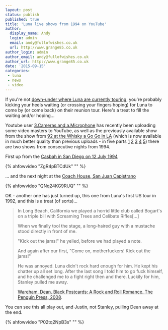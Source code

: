 ```yaml
---
layout: post
status: publish
published: true
title: 'Luna live shows from 1994 on YouTube'
author:
  display_name: Andy
  login: admin
  email: andy@fullofwishes.co.uk
  url: http://www.grange85.co.uk
author_login: admin
author_email: andy@fullofwishes.co.uk
author_url: http://www.grange85.co.uk
date: '2015-09-15'
categories:
 - luna
 - news
 - video
---
```

<p class="lead"> If you're not <a href="/database/luna/shows/">down-under where Luna are currently touring</a>, you're probably kicking your heels waiting (or crossing your fingers hoping) for Luna to come by (or come back) on their reunion tour. Here's a treat to fill the waiting and/or hoping...</p>

Youtube user [3.Cameras.and.a.Microphone](https://www.youtube.com/channel/UC8tAnV9M2FKiJF2pDbXU0hw) has recently been uploading some video masters to YouTube, as well as the previously available show from the show from [92 at the Whisky a Go Go in LA](https://www.fullofwishes.co.uk/database/luna/shows/1992/1992-11-05-luna-whiskey-a-go-go-los-angeles-ca-usa/) (which is now available in much better quality than previous uploads - in five parts [1](https://www.youtube.com/watch?v=oOzrVW5HUVI) [2](https://www.youtube.com/watch?v=wDEyJV3z2_k) [3](https://www.youtube.com/watch?v=urYEA-3jTe8) [4](https://www.youtube.com/watch?v=1Ldujrgwvlo) [5](https://www.youtube.com/watch?v=ZV65bUtHuFU)) there are two shows from consecutive nights from 1994.

First up from the [Casbah in San Diego on 12 July 1994](https://www.fullofwishes.co.uk/database/luna/shows/1994/1994-07-12-casbah-san-diego-ca-usa/)


{% ahfowvideo "ZgR4pBTCdUk" "" %}


... and the next night at the [Coach House, San Juan Capistrano](https://www.fullofwishes.co.uk/database/luna/shows/1994/1994-07-13-luna-coach-house-los-angeles-ca-usa/)


{% ahfowvideo "QNq24KG9RUQ" "" %}


<p class="lead" id="2015-09-16-more">OK - another one has just turned up, this one from Luna's first US tour in 1992, and this is a treat (of sorts)&hellip;</p>
<blockquote>
<p>In Long Beach, California we played a horrid little club called Bogart's on a triple bill with Screaming Trees and Celibate Rifles[...]</p>
<p>When we finally tool the stage, a long-haired guy with a mustache stood directly in front of me.</p>
<p>"Kick out the jams!" he yelled, before we had played a note.</p>
<p>And again after our first, "Come on, motherfuckers! Kick out the jams!"</p>
<p>He was annoyed. Luna didn't rock hard enough for him. He kept his chatter up all set long. After the last song I told him to go fuck himself, and he challenged me to a fight right then and there. Luckily for him, Stanley pulled me away.</p>
<footer><a href="http://amzn.to/1YjwWBy">Wareham, Dean. Black Postcards: A Rock and Roll Romance. The Penguin Press, 2008</a>.</footer>
</blockquote>
You can see this all play out, and Justin, not Stanley, pulling Dean away at the end.

{% ahfowvideo "P02tq2NpB3s" "" %}

